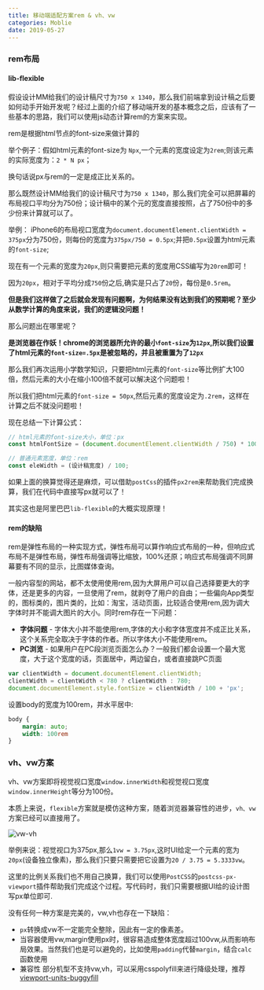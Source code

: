 ```yaml
---
title: 移动端适配方案rem & vh、vw
categories: Moblie
date: 2019-05-27
---
```


### rem布局

#### lib-flexible
假设设计MM给我们的设计稿尺寸为`750 x 1340`，那么我们前端拿到设计稿之后要如何动手开始开发呢？经过上面的介绍了移动端开发的基本概念之后，应该有了一些基本的思路，我们可以使用js动态计算rem的方案来实现。

rem是根据html节点的font-size来做计算的

举个例子：假如html元素的font-size为 `Npx`,一个元素的宽度设定为`2rem`;则该元素的实际宽度为：`2 * N px`；

换句话说px与rem的一定是成正比关系的。

那么既然设计MM给我们的设计稿尺寸为`750 x 1340`，那么我们完全可以把屏幕的布局视口平均分为750份；设计稿中的某个元的宽度直接按照，占了750份中的多少份来计算就可以了。

举例：
iPhone6的布局视口宽度为`document.documentElement.clientWidth = 375px`分为750份，则每份的宽度为`375px/750 = 0.5px`;并把`0.5px`设置为html元素的`font-size`;

现在有一个元素的宽度为`20px`,则只需要把元素的宽度用CSS编写为`20rem`即可！

因为`20px`，相对于平均分成`750`份之后,确实是只占了`20`份，每份是`0.5rem`。

**但是我们这样做了之后就会发现有问题啊，为何结果没有达到我们的预期呢？至少从数学计算的角度来说，我们的逻辑没问题！**

那么问题出在哪里呢？

**是浏览器在作妖！chrome的浏览器所允许的最小`font-size`为`12px`,所以我们设置了html元素的`font-size=.5px`是被忽略的，并且被重置为了`12px`**

那么我们再次运用小学数学知识，只要把html元素的`font-size`等比例扩大100倍，然后元素的大小在缩小100倍不就可以解决这个问题啦！

所以我们把html元素的`font-size = 50px`,然后元素的宽度设定为`.2rem`，这样在计算之后不就没问题啦！

现在总结一下计算公式：
``` js
// html元素的font-size大小，单位：px
const htmlFontSize = (document.documentElement.clientWidth / 750) * 100;

// 普通元素宽度，单位：rem
const eleWidth = (设计稿宽度) / 100;
```
如果上面的换算觉得还是麻烦，可以借助`postCss`的插件`px2rem`来帮助我们完成换算，我们在代码中直接写px就可以了！

其实这也是阿里巴巴`lib-flexible`的大概实现原理！

#### rem的缺陷
rem是弹性布局的一种实现方式，弹性布局可以算作响应式布局的一种，但响应式布局不是弹性布局，弹性布局强调等比缩放，100%还原；响应式布局强调不同屏幕要有不同的显示，比图媒体查询。

一般内容型的网站，都不太使用使用rem,因为大屏用户可以自己选择要更大的字体，还是更多的内容，一旦使用了rem，就剥夺了用户的自由；一些偏向App类型的，图标类的，图片类的，比如：淘宝，活动页面，比较适合使用rem,因为调大字体时并不能调大图片的大小。同时rem存在一下问题：

* **字体问题** - 字体大小并不能使用rem,字体的大小和字体宽度并不成正比关系，这个关系完全取决于字体的作者。所以字体大小不能使用rem。
* **PC浏览** - 如果用户在PC段浏览页面怎么办？一般我们都会设置一个最大宽度，大于这个宽度的话，页面居中，两边留白，或者直接跳PC页面

``` js
var clientWidth = document.documentElement.clientWidth;
clientWidth = clientWidth < 780 ? clientWidth : 780;
document.documentElement.style.fontSize = clientWidth / 100 + 'px';
```

设置body的宽度为100rem，并水平居中:
``` css
body {
    margin: auto;
    width: 100rem
}
```

### vh、vw方案

vh、vw方案即将视觉视口宽度`window.innerWidth`和视觉视口宽度`window.innerHeight`等分为100份。

本质上来说，`flexible`方案就是模仿这种方案，随着浏览器兼容性的进步，`vh、vw`方案已经可以直接用了。

![vw-vh](../../images/vw-vh.png)

举例来说：视觉视口为375px,那么`1vw = 3.75px`,这时UI给定一个元素的宽为`20px`(设备独立像素)，那么我们只要只需要把它设置为`20 / 3.75 = 5.3333vw`。

这里的比例关系我们也不用自己换算，我们可以使用`PostCSS`的`postcss-px-viewport`插件帮助我们完成这个过程。写代码时，我们只需要根据UI给的设计图写px单位即可.

没有任何一种方案是完美的，vw,vh也存在一下缺陷：
* `px`转换成vw不一定能完全整除，因此有一定的像素差。
* 当容器使用vw,margin使用px时，很容易造成整体宽度超过100vw,从而影响布局效果。当然我们也是可以避免的，比如使用`padding`代替`margin`，结合`calc`函数使用
* 兼容性
部分机型不支持vw,vh，可以采用csspolyfill来进行降级处理，推荐[viewport-units-buggyfill](https://github.com/rodneyrehm/viewport-units-buggyfill)









